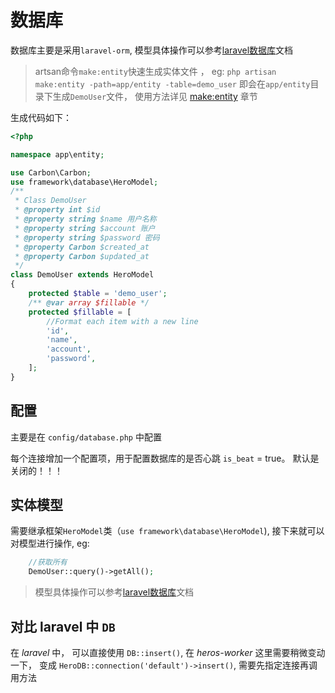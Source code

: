 # 数据库

数据库主要是采用`laravel-orm`, 模型具体操作可以参考[laravel数据库](https://learnku.com/docs/laravel/6.x/eloquent/5176#eloquent-model-conventions)文档

> artsan命令`make:entity`快速生成实体文件 ， eg: `php artisan make:entity -path=app/entity -table=demo_user` 即会在`app/entity`目录下生成`DemoUser`文件， 使用方法详见 [make:entity](heros-worker-framework/command.md?id=entity) 章节

生成代码如下：

```php
<?php

namespace app\entity;

use Carbon\Carbon;
use framework\database\HeroModel;
/**
 * Class DemoUser
 * @property int $id 
 * @property string $name 用户名称
 * @property string $account 账户
 * @property string $password 密码
 * @property Carbon $created_at 
 * @property Carbon $updated_at 
 */
class DemoUser extends HeroModel
{
    protected $table = 'demo_user';
    /** @var array $fillable */
    protected $fillable = [
        //Format each item with a new line
        'id',
        'name',
        'account',
        'password',
    ];
}
```

## 配置

主要是在 `config/database.php` 中配置

每个连接增加一个配置项，用于配置数据库的是否心跳 `is_beat` = true。 默认是关闭的！！！

## 实体模型

需要继承框架`HeroModel`类（`use framework\database\HeroModel`), 接下来就可以对模型进行操作, eg:

```php
    //获取所有
    DemoUser::query()->getAll();
```

> 模型具体操作可以参考[laravel数据库](https://learnku.com/docs/laravel/6.x/eloquent/5176#eloquent-model-conventions)文档

## 对比 laravel 中 `DB`

在 *laravel* 中， 可以直接使用 `DB::insert()`, 在 *heros-worker* 这里需要稍微变动一下， 变成 `HeroDB::connection('default')->insert()`, 需要先指定连接再调用方法
